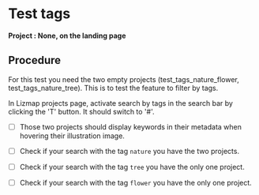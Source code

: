 # Test tags

**Project : None, on the landing page**

## Procedure

For this test you need the two empty projects (test_tags_nature_flower, test_tags_nature_tree).
This is to test the feature to filter by tags.

In Lizmap projects page, activate search by tags in the search bar by clicking the 'T' button. It should switch to '#'.
- [ ] Those two projects should display keywords in their metadata when hovering their illustration image.

- [ ] Check if your search with the tag `nature` you have the two projects.
- [ ] Check if your search with the tag `tree` you have the only one project.
- [ ] Check if your search with the tag `flower` you have the only one project.
